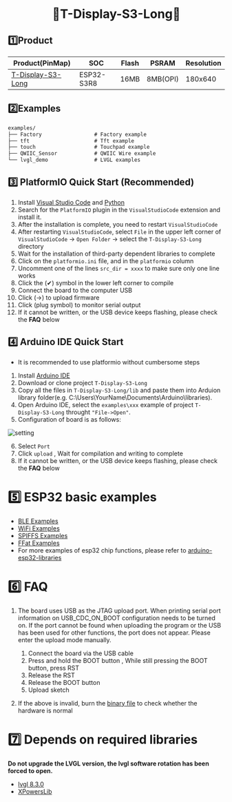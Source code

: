 <h1 align = "center">🌟T-Display-S3-Long🌟</h1> 

## 1️⃣Product

| Product(PinMap)        | SOC        | Flash | PSRAM    | Resolution |
| ---------------------- | ---------- | ----- | -------- | ---------- |
| [T-Display-S3-Long][1] | ESP32-S3R8 | 16MB  | 8MB(OPI) | 180x640    |

[1]:https://www.lilygo.cc/products/t-display-s3-long


## 2️⃣Examples

```txt
examples/
├── Factory                 # Factory example
├── tft                     # Tft example
├── touch                   # Touchpad example
├── QWIIC_Sensor            # QWIIC Wire example
└── lvgl_demo               # LVGL examples  
```

## 3️⃣ PlatformIO Quick Start (Recommended)

1. Install [Visual Studio Code](https://code.visualstudio.com/) and [Python](https://www.python.org/)
2. Search for the `PlatformIO` plugin in the `VisualStudioCode` extension and install it.
3. After the installation is complete, you need to restart `VisualStudioCode`
4. After restarting `VisualStudioCode`, select `File` in the upper left corner of `VisualStudioCode` -> `Open Folder` -> select the `T-Display-S3-Long` directory
5. Wait for the installation of third-party dependent libraries to complete
6. Click on the `platformio.ini` file, and in the `platformio` column
7. Uncomment one of the lines `src_dir = xxxx` to make sure only one line works
8. Click the (✔) symbol in the lower left corner to compile
9. Connect the board to the computer USB
10. Click (→) to upload firmware
11. Click (plug symbol) to monitor serial output
12. If it cannot be written, or the USB device keeps flashing, please check the **FAQ** below

## 4️⃣ Arduino IDE Quick Start

* It is recommended to use platformio without cumbersome steps

1. Install [Arduino IDE](https://www.arduino.cc/en/software)
2. Download or clone project `T-Display-S3-Long`
3. Copy all the files in `T-Display-S3-Long/lib` and paste them into Arduion library folder(e.g. C:\Users\YourName\Documents\Arduino\libraries).
4. Open Arduino IDE, select the `examples\xxx` example of project `T-Display-S3-Long` throught `"File->Open"`.
5. Configuration of board is as follows:

![setting](images/ArduinoIDE.jpg)

6. Select `Port`
7. Click `upload` , Wait for compilation and writing to complete
8. If it cannot be written, or the USB device keeps flashing, please check the **FAQ** below

# 5️⃣ ESP32 basic examples

* [BLE Examples](https://github.com/espressif/arduino-esp32/tree/master/libraries/BLE)
* [WiFi Examples](https://github.com/espressif/arduino-esp32/tree/master/libraries/WiFi)
* [SPIFFS Examples](https://github.com/espressif/arduino-esp32/tree/master/libraries/SPIFFS)
* [FFat Examples](https://github.com/espressif/arduino-esp32/tree/master/libraries/FFat)
* For more examples of esp32 chip functions, please refer to [arduino-esp32-libraries](https://github.com/espressif/arduino-esp32/tree/master/libraries)

# 6️⃣ FAQ

1. The board uses USB as the JTAG upload port. When printing serial port information on USB_CDC_ON_BOOT configuration needs to be turned on.
If the port cannot be found when uploading the program or the USB has been used for other functions, the port does not appear.
Please enter the upload mode manually.
   1. Connect the board via the USB cable
   2. Press and hold the BOOT button , While still pressing the BOOT button, press RST
   3. Release the RST
   4. Release the BOOT button
   5. Upload sketch

2. If the above is invalid, burn the [binary file](./firmware/README.MD)  to check whether the hardware is normal

# 7️⃣ Depends on required libraries


**Do not upgrade the LVGL version, the lvgl software rotation has been forced to open.**

* [lvgl 8.3.0](https://github.com/lvgl/lvgl)
* [XPowersLib](https://github.com/lewisxhe/XPowersLib)

